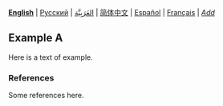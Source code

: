 **[English](README.md)** | [Русский](README-ru.md) | [العَرَبِيَّة](README-ar.md) | [简体中文](README-zh-Hans.md) | [Español](README-es.md) | [Français](README-fr.md) | *[Add](https://github.com/markdown-l10n/markdown-l10n-spec#workflow)* <!-- @l10n:h -->
## Example A

Here is a text of example.

### References

Some references here.
